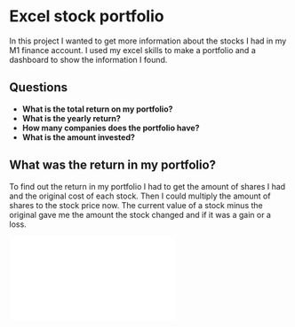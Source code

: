 # Excel stock portfolio

<p>In this project I wanted to get more information about the stocks I had in my M1 finance account. I used my excel skills to make a portfolio and 
a dashboard to show the information I found.</p>

## Questions

- **What is the total return on my portfolio?**
- **What is the yearly return?**
- **How many companies does the portfolio have?**
- **What is the amount invested?**


## What was the return in my portfolio?

To find out the return in my portfolio I had to get the amount of shares I had and the original cost of each stock. Then I could multiply the amount of shares to the stock price now. The current value of a stock minus the original gave me the amount the stock changed and if it was a gain or a loss.

![this is an image](Stock_portfolio_preformance.pdf)

